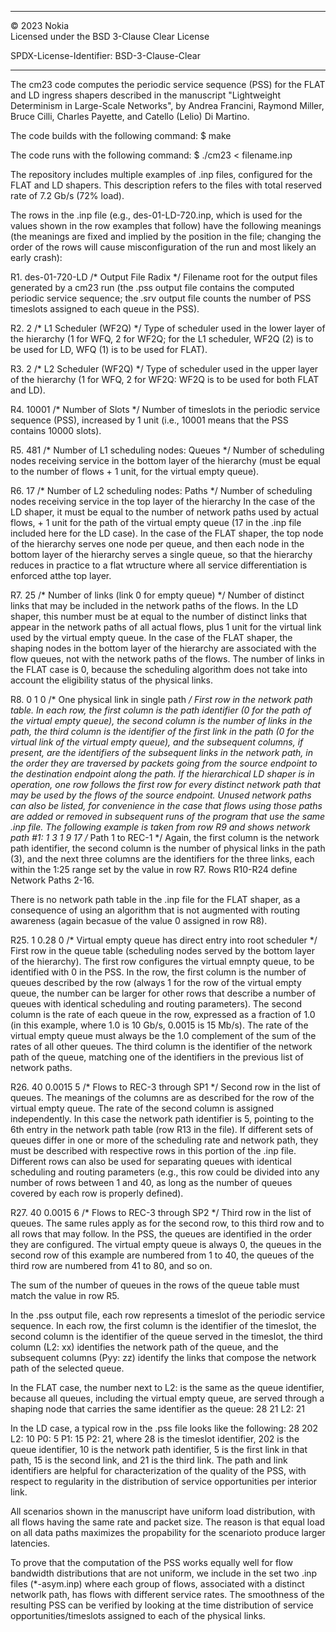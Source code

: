 *********************************************
© 2023 Nokia                                  
Licensed under the BSD 3-Clause Clear License 
                                              
SPDX-License-Identifier: BSD-3-Clause-Clear   
*********************************************

The cm23 code computes the periodic service sequence (PSS) for the FLAT and LD ingress shapers
described in the manuscript "Lightweight Determinism in Large-Scale Networks", by Andrea Francini,
Raymond Miller, Bruce Cilli, Charles Payette, and Catello (Lelio) Di Martino.

The code builds with the following command:
$ make

The code runs with the following command:
$ ./cm23 < filename.inp

The repository includes multiple examples of .inp files, configured for the FLAT and LD shapers.
This description refers to the files with total reserved rate of 7.2 Gb/s (72% load).

The rows in the .inp file (e.g., des-01-LD-720.inp, which is used for the values shown in the
row examples that follow) have the following meanings (the meanings are fixed and implied by the 
position in the file; changing the order of the rows will cause misconfiguration of the run and 
most likely an early crash):

R1. des-01-720-LD /* Output File Radix                            */
Filename root for the output files generated by a cm23 run (the .pss output file contains
the computed periodic service sequence; the .srv output file counts the number of PSS timeslots
assigned to each queue in the PSS).

R2. 2               /* L1 Scheduler (WF2Q)                          */
Type of scheduler used in the lower layer of the hierarchy (1 for WFQ, 2 for WF2Q; for the
L1 scheduler, WF2Q (2) is to be used for LD, WFQ (1) is to be used for FLAT).

R3. 2               /* L2 Scheduler (WF2Q)                          */
Type of scheduler used in the upper layer of the hierarchy (1 for WFQ, 2 for WF2Q: WF2Q is
to be used for both FLAT and LD).

R4. 10001           /* Number of Slots                              */
Number of timeslots in the periodic service sequence (PSS), increased by 1 unit
(i.e., 10001 means that the PSS contains 10000 slots).

R5. 481             /* Number of L1 scheduling nodes: Queues        */
Number of scheduling nodes receiving service in the bottom layer of the hierarchy
(must be equal to the number of flows + 1 unit, for the virtual empty queue).

R6. 17              /* Number of L2 scheduling nodes: Paths         */
Number of scheduling nodes receiving service in the top layer of the hierarchy
In the case of the LD shaper, it must be equal to the number of network paths used by
actual flows, + 1 unit for the path of the virtual empty queue (17 in the .inp file included here
for the LD case).
In the case of the FLAT shaper, the top node of the hierarchy serves one node per queue, and then
each node in the bottom layer of the hierarchy serves a single queue, so that the hierarchy
reduces in practice to a flat wtructure where all service differentiation is enforced atthe top layer.

R7. 25		/* Number of links (link 0 for empty queue)	*/
Number of distinct links that may be included in the network paths of the flows.
In the LD shaper, this number must be at equal to the number of distinct links that appear
in the network paths of all actual flows, plus 1 unit for the virtual link used by the virtual
empty queue.
In the case of the FLAT shaper, the shaping nodes in the bottom layer of the hierarchy are associated
with the flow queues, not with the network paths of the flows. The number of links in the FLAT case is 0,
because the scheduling algorithm does not take into account the eligibility status of the physical links.

R8. 0	1	0	/* One physical link in single path	*/
First row in the network path table. In each row, the first column is the path identifier
(0 for the path of the virtual empty queue), the second column is the number of links in the
path, the third column is the identifier of the first link in the path (0 for the virtual link
of the virtual empty queue), and the subsequent columns, if present, are the identifiers of
the subsequent links in the network path, in the order they are traversed by packets going
from the source endpoint to the destination endpoint along the path.
If the hierarchical LD shaper is in operation, one row follows the first row for every
distinct network path that may be used by the flows of the source endpoint. Unused network paths
can also be listed, for convenience in the case that flows using those paths are added or
removed in subsequent runs of the program that use the same .inp file. The following example is taken from
row R9 and shows network path #1:
1	3	1	9      17     /* Path 1 to REC-1		*/
Again, the first column is the network path identifier, the second column is the number of physical
links in the path (3), and the next three columns are the identifiers for the three links, each within
the 1:25 range set by the value in row R7. Rows R10-R24 define Network Paths 2-16.

There is no network path table in the .inp file for the FLAT shaper, as a consequence of using
an algorithm that is not augmented with routing awareness (again becasue of the value 0 assigned in row R8).

R25. 1	0.28		0	/* Virtual empty queue has direct entry into root scheduler	*/
First row in the queue table (scheduling nodes served by the bottom layer of the hierarchy).
The first row configures the virtual emnpty queue, to be identified with 0 in the PSS.
In the row, the first column is the number of queues described by the row (always 1 for the
row of the virtual empty queue, the number can be larger for other rows that describe a number
of queues with identical scheduling and routing parameters).
The second column is the rate of each queue in the row, expressed as a fraction of 1.0
(in this example, where 1.0 is 10 Gb/s, 0.0015 is 15 Mb/s). The rate of the virtual empty
queue must always be the 1.0 complement of the sum of the rates of all other queues.
The third column is the identifier of the network path of the queue, matching one of the
identifiers in the previous list of network paths. 

R26. 40	0.0015		5	/* Flows to REC-3 through SP1	*/
Second row in the list of queues. The meanings of the columns are as described for the
row of the virtual empty queue. The rate of the second column is assigned independently.
In this case the network path identifier is 5, pointing to the 6th entry in the network path table
(row R13 in the file).
If different sets of queues differ in one or more of the scheduling rate and network path,
they must be described with respective rows in this portion of the .inp file. Different rows
can also be used for separating queues with identical scheduling and routing parameters
(e.g., this row could be divided into any number of rows between 1 and 40, as long as the
number of queues covered by each row is properly defined).

R27. 40	0.0015		6	/* Flows to REC-3 through SP2	*/
Third row in the list of queues. The same rules apply as for the second row, to this third row
and to all rows that may follow. In the PSS, the queues are identified in the order they
are configured. The virtual empty queue is always 0, the queues in the second row of this
example are numbered from 1 to 40, the queues of the third row are numbered from 41 to 80, and
so on.

The sum of the number of queues in the rows of the queue table must match the value in row R5.

In the .pss output file, each row represents a timeslot of the periodic service sequence.
In each row, the first column is the identifier of the timeslot, the second column is the
identifier of the queue served in the timeslot, the third column (L2: xx) identifies the
network path of the queue, and the subsequent columns (Pyy: zz) identify the links that
compose the network path of the selected queue.

In the FLAT case, the number next to L2: is the same as the queue identifier, because all queues,
including the virtual empty queue, are served through a shaping node that carries the same identifier
as the queue: 28  21  L2: 21

In the LD case, a typical row in the .pss file looks like the following:
28  202  L2: 10  P0: 5  P1: 15  P2: 21,
where 28 is the timeslot identifier, 202 is the queue identifier, 10 is the network path
identifier, 5 is the first link in that path, 15 is the second link, and 21 is the third link.
The path and link identifiers are helpful for characterization of the quality of the PSS, with
respect to regularity in the distribution of service opportunities per interior link.

All scenarios shown in the manuscript have uniform load distribution, with all flows having
the same rate and packet size. The reason is that equal load on all data paths maximizes the
propability for the scenarioto produce larger latencies.

To prove that the computation of the PSS works equally well for flow bandwidth
distributions that are not uniform, we include in the set two .inp files (*-asym.inp) where
each group of flows, associated with a distinct networlk path, has flows with different
service rates. The smoothness of the resulting PSS can be verified by looking at the time
distribution of service opportunities/timeslots assigned to each of the physical links.
